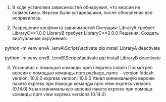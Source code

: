 1. В ходе установки зависимостей обнаружил, что версии не совместимы. Версии были устаревшими, после обновления все исправилось. 

2. Разрешение конфликта зависимостей
Ситуация:
LibraryA требует LibraryC==1.0.0
LibraryB требует LibraryC==2.0.0
Решения:
Создать виртуальные окружения:

python -m venv envA
.\envA\Scripts\activate
pip install LibraryA
deactivate

python -m venv envB
.\envB\Scripts\activate
pip install LibraryB
deactivate

3. Установил с помощью команды npm i express lodash
Посмотрел версии с помощью команды npm package_name --version
lodash version: 10.9.0
express version: 10.9.0
Узнал минимальную версию пакета express при помощи команды npm view express versions (0.14.0)
Узнал минимальную версию пакета express при помощи команды npm view express versions (0.14.0)